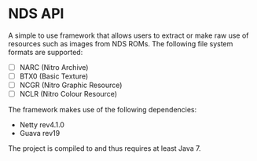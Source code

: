 # NDS API
A simple to use framework that allows users to extract or make raw use of resources such as images from NDS ROMs. The following file system formats are supported:
  - [ ] NARC (Nitro Archive)
  - [ ] BTX0 (Basic Texture)
  - [ ] NCGR (Nitro Graphic Resource)
  - [ ] NCLR (Nitro Colour Resource)

The framework makes use of the following dependencies:
  * Netty rev4.1.0
  * Guava rev19
  
The project is compiled to and thus requires at least Java 7.
